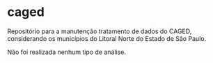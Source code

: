 # caged
Repositório para a manutenção tratamento de dados do CAGED, considerando os municípios do Litoral Norte do Estado de São Paulo.

Não foi realizada nenhum tipo de análise.

